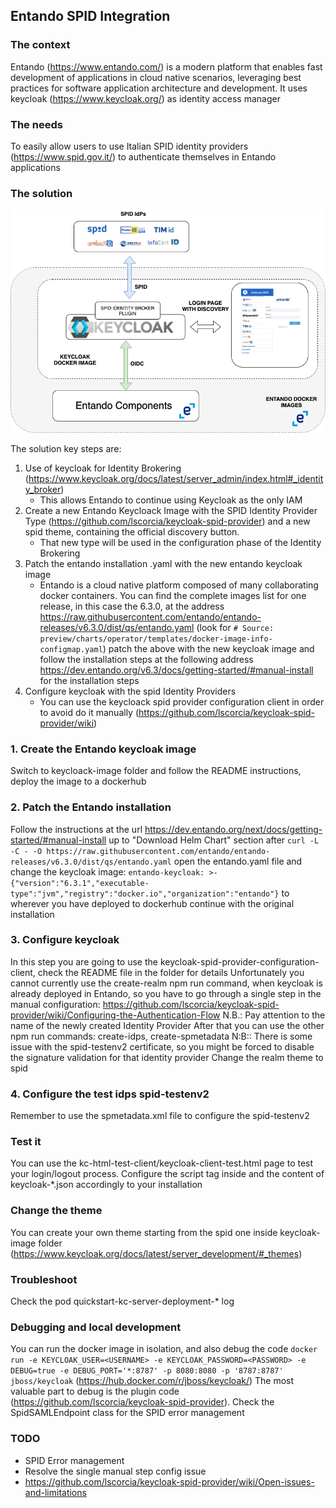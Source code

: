## Entando SPID Integration

### The context
Entando (https://www.entando.com/) is a modern platform that enables fast development of applications in cloud native scenarios, leveraging best practices for software application architecture and development.
It uses keycloak (https://www.keycloak.org/) as identity access manager

### The needs
To easily allow users to use Italian SPID identity providers (https://www.spid.gov.it/) to authenticate themselves in Entando applications 


### The solution
![big picture](images/entando-architectural-sketches-Entando-IAM.png)

The solution key steps are:
1. Use of keycloak for Identity Brokering (https://www.keycloak.org/docs/latest/server_admin/index.html#_identity_broker)
   - This allows Entando to continue using Keycloak as the only IAM   
2. Create a new Entando Keycloack Image with the SPID Identity Provider Type (https://github.com/lscorcia/keycloak-spid-provider) and a new spid theme, containing the official discovery button. 
   - That new type will be used in the configuration phase of the Identity Brokering
4. Patch the entando installation .yaml with the new entando keycloak image
   - Entando is a cloud native platform composed of many collaborating docker containers.
   You can find the complete images list for one release, in this case the 6.3.0, at the address https://raw.githubusercontent.com/entando/entando-releases/v6.3.0/dist/qs/entando.yaml (look for `# Source: preview/charts/operator/templates/docker-image-info-configmap.yaml`)
   patch the above with the new keycloak image and follow the installation steps at the following address https://dev.entando.org/v6.3/docs/getting-started/#manual-install for the installation steps  
5. Configure keycloak with the spid Identity Providers
   - You can use the keycloack spid provider configuration client in order to avoid do it manually (https://github.com/lscorcia/keycloak-spid-provider/wiki) 







### 1. Create the Entando keycloak image
Switch to keycloack-image folder and follow the README instructions, deploy the image to a dockerhub

### 2. Patch the Entando installation
Follow the instructions at the url https://dev.entando.org/next/docs/getting-started/#manual-install up to "Download Helm Chart" section
after `curl -L -C - -O https://raw.githubusercontent.com/entando/entando-releases/v6.3.0/dist/qs/entando.yaml` open the entando.yaml file and change the keycloak image: `entando-keycloak: >-
{"version":"6.3.1","executable-type":"jvm","registry":"docker.io","organization":"entando"}` to wherever you have deployed to dockerhub
continue with the original installation

### 3. Configure keycloak
In this step you are going to use the keycloak-spid-provider-configuration-client, check the README file in the folder for details
Unfortunately you cannot currently use the create-realm npm run command, when keycloak is already deployed in Entando, so you have to go through a single step in the manual configuration: https://github.com/lscorcia/keycloak-spid-provider/wiki/Configuring-the-Authentication-Flow
N.B.: Pay attention to the name of the newly created Identity Provider
After that you can use the other npm run commands: create-idps, create-spmetadata
N:B:: There is some issue with the spid-testenv2 certificate, so you might be forced to disable the signature validation for that identity provider
Change the realm theme to spid

### 4. Configure the test idps spid-testenv2
Remember to use the spmetadata.xml file to configure the spid-testenv2




### Test it
You can use the kc-html-test-client/keycloak-client-test.html page to test your login/logout process.
Configure the script tag inside and the content of keycloak-*.json accordingly to your installation

### Change the theme
You can create your own theme starting from the spid one inside keycloak-image folder (https://www.keycloak.org/docs/latest/server_development/#_themes)

### Troubleshoot
Check the pod quickstart-kc-server-deployment-* log

### Debugging and local development
You can run the docker image in isolation, and also debug the code `docker run -e KEYCLOAK_USER=<USERNAME> -e KEYCLOAK_PASSWORD=<PASSWORD> -e DEBUG=true -e DEBUG_PORT='*:8787' -p 8080:8080 -p '8787:8787' jboss/keycloak` (https://hub.docker.com/r/jboss/keycloak/)
The most valuable part to debug is the plugin code (https://github.com/lscorcia/keycloak-spid-provider). Check the SpidSAMLEndpoint class for the SPID error management


### TODO
- SPID Error management
- Resolve the single manual step config issue
- https://github.com/lscorcia/keycloak-spid-provider/wiki/Open-issues-and-limitations








